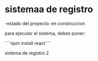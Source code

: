 <h1>sistemaa de registro</h1> 
-estado del proyecto: en construccion

para ejecutar el sistema, debes poner:

´´´´npm install react´´´´

sistema de registro 2
